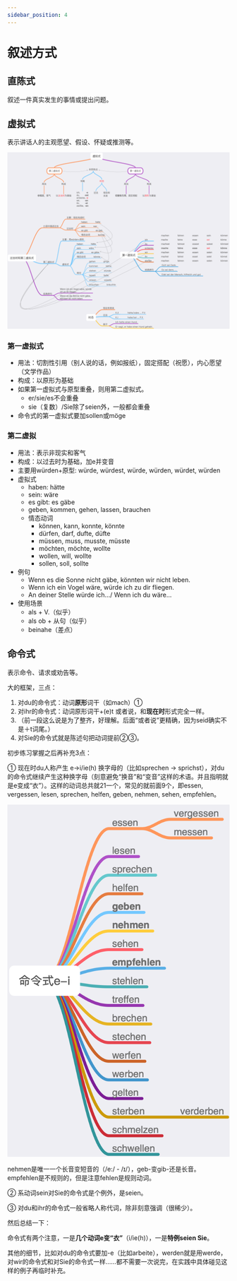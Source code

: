 ```yaml
---
sidebar_position: 4
---
```


# 叙述方式

## 直陈式

叙述一件真实发生的事情或提出问题。

## 虚拟式

表示讲话人的主观愿望、假设、怀疑或推测等。

![](.\img\虚拟式.png)

### 第一虚拟式

* 用法：切割性引用（别人说的话，例如报纸），固定搭配（祝愿），内心愿望（文学作品）
* 构成：以原形为基础
* 如果第一虚拟式与原型重叠，则用第二虚拟式。
  * er/sie/es不会重叠
  * sie（复数）/Sie除了seien外，一般都会重叠
* 命令式的第一虚拟式要加sollen或möge

### 第二虚拟

* 用法：表示非现实和客气
* 构成：以过去时为基础，加e并变音
* 主要用würden+原型: würde, würdest, würde, würden, würdet, würden
* 虚拟式
  * haben: hätte
  * sein: wäre
  * es gibt: es gäbe
  * geben, kommen, gehen, lassen, brauchen
  * 情态动词
    * können, kann, konnte, könnte
    * dürfen, darf, dufte, düfte
    * müssen, muss, musste, müsste
    * möchten, möchte, wollte
    * wollen, will, wollte
    * sollen, soll, sollte
* 例句
  * Wenn es die Sonne nicht gäbe, könnten wir nicht leben.
  * Wenn ich ein Vogel wäre, würde ich zu dir fliegen.
  * An deiner Stelle würde ich.../ Wenn ich du wäre...
* 使用场景
  * als + V.（似乎）
  * als ob + 从句（似乎）
  * beinahe（差点）


## 命令式

表示命令、请求或劝告等。

大的框架，三点：

1. 对du的命令式：动词**原形**词干（如mach）①
2. 对ihr的命令式：动词原形词干+(e)t 或者说，和**现在时**形式完全一样。
3. （前一段这么说是为了整齐，好理解。后面“或者说”更精确，因为seid确实不是＋t词尾。）
4. 对Sie的命令式就是陈述句把动词提前②③。

初步练习掌握之后再补充3点：

① 现在时du人称产生 e→i/ie(h) 换字母的（比如sprechen → sprichst），对du的命令式继续产生这种换字母（刻意避免“换音”和“变音”这样的术语。并且指明就是e变成“衣”）。这样的动词总共就21一个，常见的就前面9个，即essen, vergessen, lesen, sprechen, helfen, geben, nehmen, sehen, empfehlen。

![](.\img\命令式.png)

nehmen是唯一一个长音变短音的（/e:/ - /ɪ/），geb-变gib-还是长音。empfehlen是不规则的，但是注意fehlen是规则动词。

② 系动词sein对Sie的命令式是个例外，是seien。

③ 对du和ihr的命令式一般省略人称代词，除非刻意强调（很稀少）。

然后总结一下：

命令式有两个注意，一是**几个动词e变“衣”**（i/ie(h)），一是**特例seien Sie**。

其他的细节，比如对du的命令式要加-e（比如arbeite），werden就是用werde，对wir的命令式和对Sie的命令式一样……都不需要一次说完，在实践中具体碰见这样的例子再临时补充。